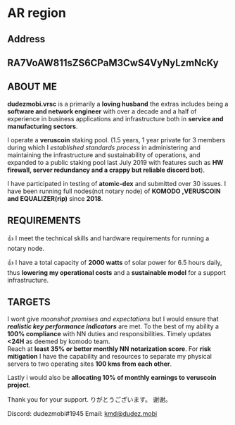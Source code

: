 # AR region
## Address 
## **RA7VoAW811sZS6CPaM3CwS4VyNyLzmNcKy**

## ABOUT ME

**dudezmobi.vrsc** is a primarily a **loving husband** the extras includes being a **software and network engineer** with 
over a decade and a half of experience in business applications and infrastructure both in **service and manufacturing sectors**.

I operate a **veruscoin** staking pool. (1.5 years, 1 year private for 3 members during which I *established standards 
process* in administering and maintaining the infrastructure and sustainability of operations, and expanded to a public staking pool last July 2019 with features such as **HW firewall, server redundancy and a crappy but reliable discord bot**).

I have participated in testing of **atomic-dex** and submitted over 30 issues.
I have been running full nodes(not notary node) of **KOMODO ,VERUSCOIN and EQUALIZER(rip)** since **2018**.

## REQUIREMENTS

:+1: I meet the technical skills and hardware requirements for running a notary node.

:+1: I have a total capacity of **2000 watts** of solar power for 6.5 hours daily, thus **lowering
my operational costs** and a **sustainable model** for a support infrastructure.

## TARGETS

I wont give *moonshot promises and expectations* but I would ensure that ***realistic key performance indicators*** are met. 
To the best of my ability a **100% compliance** with NN duties and responsibilities. 
Timely updates **<24H** as deemed by komodo team.  
Reach at **least 35% or better monthly NN notarization score**.
For **risk mitigation** I have the capability and resources to separate my physical servers to two operating sites **100 kms from each other**. 

Lastly i would also be **allocating 10% of monthly earnings to veruscoin project**.

Thank you for your support. 
りがとうございます。
谢谢。

Discord: dudezmobi#1945
Email: kmd@dudez.mobi
